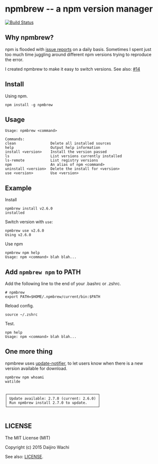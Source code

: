 # npmbrew -- a npm version manager

[![Build Status](https://api.travis-ci.org/watilde/npmbrew.svg)](https://travis-ci.org/watilde/npmbrew)

## Why npmbrew?
npm is flooded with [issue reports](https://github.com/npm/npm/issues) on a daily basis. Sometimes I spent just too much time juggling around different npm versions trying to reproduce the error.

I created npmbrew to make it easy to switch  versions. See also: [#14](https://github.com/watilde/npmbrew/issues/14)

## Install
Using npm.

```
npm install -g npmbrew
```

## Usage
```
Usage: npmbrew <command>

Commands:
clean                Delete all installed sources
help                 Output help information
install <version>    Install the version passed
ls                   List versions currently installed
ls-remote            List registry versions
npm                  An alias of npm <command>
uninstall <version>  Delete the install for <version>
use <version>        Use <version>
```

## Example
Install
```
npmbrew install v2.6.0
installed
```

Switch version with `use`:
```
npmbrew use v2.6.0
Using v2.6.0
```

Use npm
```
npmbrew npm help
Usage: npm <command> blah blah...
```

## Add `npmbrew npm` to PATH
Add the following line to the end of your .bashrc or .zshrc.
```
# npmbrew
export PATH=$HOME/.npmbrew/current/bin:$PATH
```

Reload config.
```
source ~/.zshrc
```

Test.
```
npm help
Usage: npm <command> blah blah...
```

## One more thing
npmbrew uses [update-notifier](https://github.com/yeoman/update-notifier/), to let users know when there is a new version available for download.
```
npmbrew npm whoami
watilde


┌──────────────────────────────────────────┐
│ Update available: 2.7.0 (current: 2.6.0) │
│ Run npmbrew install 2.7.0 to update.     │
└──────────────────────────────────────────┘


```

## LICENSE
The MIT License (MIT)

Copyright (c) 2015 Daijiro Wachi

See also: [LICENSE](/LICENSE).
